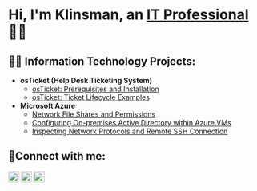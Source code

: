 
<h1>Hi, I'm Klinsman, an <a href="https://linkedin.com/in/Josh">IT Professional</a>🕵️‍♂️</h1>

<h2>👨‍💻 Information Technology Projects:</h2>

- <b>osTicket (Help Desk Ticketing System)</b>
  - [osTicket: Prerequisites and Installation](https://github.com/Klinsmannn/Prereqs-osTicket)
  - [osTicket: Ticket Lifecycle Examples](https://github.com/Klinsmannn/osTicket)
- <b>Microsoft Azure</b>
  - [Network File Shares and Permissions](https://github.com/Klinsmannn/File-Sharing-and-Access)  
  - [Configuring On-premises Active Directory within Azure VMs](https://github.com/Klinsmannn/Active-Directory-within-Azure-VMs)
  - [Inspecting Network Protocols and Remote SSH Connection](https://github.com/Klinsmannn/Inspecting-Network-Traffic)

<h2>🤳Connect with me:</h2>

[<img align="left" alt="Josh | Twitter" width="22px" src="https://cdn.jsdelivr.net/npm/simple-icons@v3/icons/twitter.svg" />][twitter]
[<img align="left" alt="Josh | LinkedIn" width="22px" src="https://cdn.jsdelivr.net/npm/simple-icons@v3/icons/linkedin.svg" />][linkedin]
[<img align="left" alt="Josh | Instagram" width="22px" src="https://cdn.jsdelivr.net/npm/simple-icons@v3/icons/instagram.svg" />][instagram]

[twitter]: https://twitter.com/KlinsmanMo76168
[instagram]: https://www.instagram.com/Klinsman
[linkedin]: https://www.linkedin.com/in/klinsman-montoya-3a1558b1/
